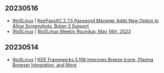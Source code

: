 ## 20230516
- [9to5Linux](https://9to5linux.com/) | [KeePassXC 2.7.5 Password Manager Adds New Option to Allow Screenshots, Botan 3 Support](https://9to5linux.com/keepassxc-2-7-5-password-manager-adds-new-option-to-allow-screenshots-botan-3-support)
- [9to5Linux](https://9to5linux.com/) | [9to5Linux Weekly Roundup: May 14th, 2023](https://9to5linux.com/9to5linux-weekly-roundup-may-14th-2023)

## 20230514
- [9to5Linux](https://9to5linux.com/) | [KDE Frameworks 5.106 Improves Breeze Icons, Plasma Browser Integration, and More](https://9to5linux.com/kde-frameworks-5-106-improves-breeze-icons-plasma-browser-integration-and-more)

